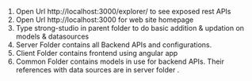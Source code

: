 1. Open Url http://localhost:3000/explorer/ to see exposed rest APIs
2. Open Url http://localhost:3000 for web site homepage
3. Type strong-studio in parent folder to do basic addition & updation on models & datasources
4. Server Folder contains all Backend APIs and configurations.
5. Client Folder contains frontend using angular app  
6. Common Folder contains models in use for backend APIs. Their references with data sources are in server folder .
